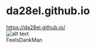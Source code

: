 # da28el.github.io
https://da28el.github.io/ <br />
![alt text](https://i.imgur.com/AvL0gQl_d.webp?maxwidth=640&shape=thumb&fidelity=medium) <br />
FeelsDankMan
